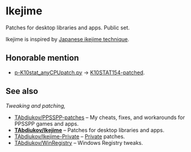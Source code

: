 #  Ikejime
Patches for desktop libraries and apps. Public set.

Ikejime is inspired by [Japanese ikejime technique](https://en.wikipedia.org/wiki/Ikejime).

## Honorable mention

* [p-K10stat_anyCPUpatch.py](./p-K10stat_anyCPUpatch.py) -> [K10STAT154-patched](https://github.com/TAbdiukov/Ikejime/releases/tag/K10STAT154-patched).

## See also
*Tweaking and patching,*  

* [TAbdiukov/PPSSPP-patches](https://github.com/TAbdiukov/PPSSPP-patches) – My cheats, fixes, and workarounds for PPSSPP games and apps.
* **<ins>TAbdiukov/Ikejime</ins>** – Patches for desktop libraries and apps.
* [TAbdiukov/Ikejime-Private](https://github.com/TAbdiukov/Ikejime-Private) – <ins>Private</ins> patches.
* [TAbdiukov/WinRegistry](https://github.com/TAbdiukov/WinRegistry) – Windows Registry tweaks.
